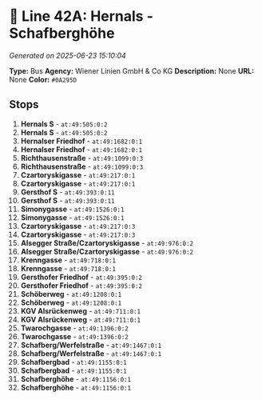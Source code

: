# 🚌 Line 42A: Hernals - Schafberghöhe

*Generated on 2025-06-23 15:10:04*

**Type:** Bus
**Agency:** Wiener Linien GmbH & Co KG
**Description:** None
**URL:** None
**Color:** `#0A295D`

## Stops

1. **Hernals S** - `at:49:505:0:2`
2. **Hernals S** - `at:49:505:0:2`
3. **Hernalser Friedhof** - `at:49:1682:0:1`
4. **Hernalser Friedhof** - `at:49:1682:0:1`
5. **Richthausenstraße** - `at:49:1099:0:3`
6. **Richthausenstraße** - `at:49:1099:0:3`
7. **Czartoryskigasse** - `at:49:217:0:1`
8. **Czartoryskigasse** - `at:49:217:0:1`
9. **Gersthof S** - `at:49:393:0:11`
10. **Gersthof S** - `at:49:393:0:11`
11. **Simonygasse** - `at:49:1526:0:1`
12. **Simonygasse** - `at:49:1526:0:1`
13. **Czartoryskigasse** - `at:49:217:0:3`
14. **Czartoryskigasse** - `at:49:217:0:3`
15. **Alsegger Straße/Czartoryskigasse** - `at:49:976:0:2`
16. **Alsegger Straße/Czartoryskigasse** - `at:49:976:0:2`
17. **Krenngasse** - `at:49:718:0:1`
18. **Krenngasse** - `at:49:718:0:1`
19. **Gersthofer Friedhof** - `at:49:395:0:2`
20. **Gersthofer Friedhof** - `at:49:395:0:2`
21. **Schöberweg** - `at:49:1208:0:1`
22. **Schöberweg** - `at:49:1208:0:1`
23. **KGV Alsrückenweg** - `at:49:711:0:1`
24. **KGV Alsrückenweg** - `at:49:711:0:1`
25. **Twarochgasse** - `at:49:1396:0:2`
26. **Twarochgasse** - `at:49:1396:0:2`
27. **Schafberg/Werfelstraße** - `at:49:1467:0:1`
28. **Schafberg/Werfelstraße** - `at:49:1467:0:1`
29. **Schafbergbad** - `at:49:1155:0:1`
30. **Schafbergbad** - `at:49:1155:0:1`
31. **Schafberghöhe** - `at:49:1156:0:1`
32. **Schafberghöhe** - `at:49:1156:0:1`